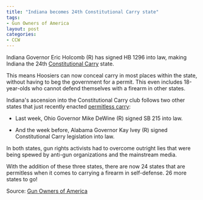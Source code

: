 ```yaml
---
title: "Indiana becomes 24th Constitutional Carry state"
tags:
- Gun Owners of America
layout: post
categories:
- CCW
---
```


Indiana Governor Eric Holcomb (R) has signed HB 1296 into law, making Indiana the 24th [Constitutional Carry](/permitless-carry-states.html) state.

This means Hoosiers can now conceal carry in most places within the state, without having to beg the government for a permit. This even includes 18-year-olds who cannot defend themselves with a firearm in other states.

Indiana's ascension into the Constitutional Carry club follows two other states that just recently enacted [permitless carry](/permitless-carry-states.html):

- Last week, Ohio Governor Mike DeWine (R) signed SB 215 into law.

- And the week before, Alabama Governor Kay Ivey (R) signed Constitutional Carry legislation into law.

In both states, gun rights activists had to overcome outright lies that were being spewed by anti-gun organizations and the mainstream media.

With the addition of these three states, there are now 24 states that are permitless when it comes to carrying a firearm in self-defense. 26 more states to go!

Source: [Gun Owners of America](https://www.gunowners.org/)
